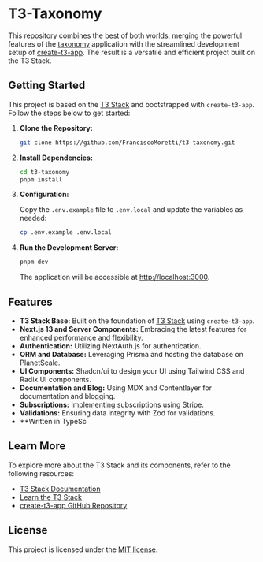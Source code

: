 # T3-Taxonomy

This repository combines the best of both worlds, merging the powerful features of the [taxonomy](https://github.com/shadcn-ui/taxonomy/) application with the streamlined development setup of [create-t3-app](https://github.com/t3-oss/create-t3-app). The result is a versatile and efficient project built on the T3 Stack.

## Getting Started

This project is based on the [T3 Stack](https://create.t3.gg/) and bootstrapped with `create-t3-app`. Follow the steps below to get started:

1. **Clone the Repository:**

   ```bash
   git clone https://github.com/FranciscoMoretti/t3-taxonomy.git
   ```

2. **Install Dependencies:**

   ```bash
   cd t3-taxonomy
   pnpm install
   ```

3. **Configuration:**

   Copy the `.env.example` file to `.env.local` and update the variables as needed:

   ```bash
   cp .env.example .env.local
   ```

4. **Run the Development Server:**

   ```bash
   pnpm dev
   ```

   The application will be accessible at [http://localhost:3000](http://localhost:3000).

## Features

- **T3 Stack Base:** Built on the foundation of [T3 Stack](https://create.t3.gg/) using `create-t3-app`.
- **Next.js 13 and Server Components:** Embracing the latest features for enhanced performance and flexibility.
- **Authentication:** Utilizing NextAuth.js for authentication.
- **ORM and Database:** Leveraging Prisma and hosting the database on PlanetScale.
- **UI Components:** Shadcn/ui to design your UI using Tailwind CSS and Radix UI components.
- **Documentation and Blog:** Using MDX and Contentlayer for documentation and blogging.
- **Subscriptions:** Implementing subscriptions using Stripe.
- **Validations:** Ensuring data integrity with Zod for validations.
- \*\*Written in TypeSc

## Learn More

To explore more about the T3 Stack and its components, refer to the following resources:

- [T3 Stack Documentation](https://create.t3.gg/)
- [Learn the T3 Stack](https://create.t3.gg/en/faq#what-learning-resources-are-currently-available)
- [create-t3-app GitHub Repository](https://github.com/t3-oss/create-t3-app)

## License

This project is licensed under the [MIT license](LICENSE.md).
